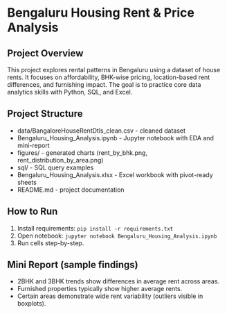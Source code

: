 # Bengaluru Housing Rent & Price Analysis

## Project Overview
This project explores rental patterns in Bengaluru using a dataset of house rents. It focuses on affordability, BHK-wise pricing, location-based rent differences, and furnishing impact. The goal is to practice core data analytics skills with Python, SQL, and Excel.

## Project Structure
- data/BangaloreHouseRentDtls_clean.csv  - cleaned dataset
- Bengaluru_Housing_Analysis.ipynb       - Jupyter notebook with EDA and mini-report
- figures/                              - generated charts (rent_by_bhk.png, rent_distribution_by_area.png)
- sql/                                  - SQL query examples
- Bengaluru_Housing_Analysis.xlsx       - Excel workbook with pivot-ready sheets
- README.md                             - project documentation

## How to Run
1. Install requirements: `pip install -r requirements.txt`
2. Open notebook: `jupyter notebook Bengaluru_Housing_Analysis.ipynb`
3. Run cells step-by-step.

## Mini Report (sample findings)
- 2BHK and 3BHK trends show differences in average rent across areas.
- Furnished properties typically show higher average rents.
- Certain areas demonstrate wide rent variability (outliers visible in boxplots).

